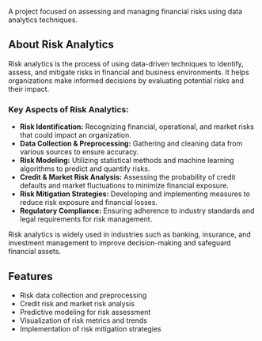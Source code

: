 A project focused on assessing and managing financial risks using data analytics techniques.

## About Risk Analytics

Risk analytics is the process of using data-driven techniques to identify, assess, and mitigate risks in financial and business environments. It helps organizations make informed decisions by evaluating potential risks and their impact. 

### Key Aspects of Risk Analytics:

- **Risk Identification:** Recognizing financial, operational, and market risks that could impact an organization.
- **Data Collection & Preprocessing:** Gathering and cleaning data from various sources to ensure accuracy.
- **Risk Modeling:** Utilizing statistical methods and machine learning algorithms to predict and quantify risks.
- **Credit & Market Risk Analysis:** Assessing the probability of credit defaults and market fluctuations to minimize financial exposure.
- **Risk Mitigation Strategies:** Developing and implementing measures to reduce risk exposure and financial losses.
- **Regulatory Compliance:** Ensuring adherence to industry standards and legal requirements for risk management.

Risk analytics is widely used in industries such as banking, insurance, and investment management to improve decision-making and safeguard financial assets.

## Features

- Risk data collection and preprocessing
- Credit risk and market risk analysis
- Predictive modeling for risk assessment
- Visualization of risk metrics and trends
- Implementation of risk mitigation strategies

